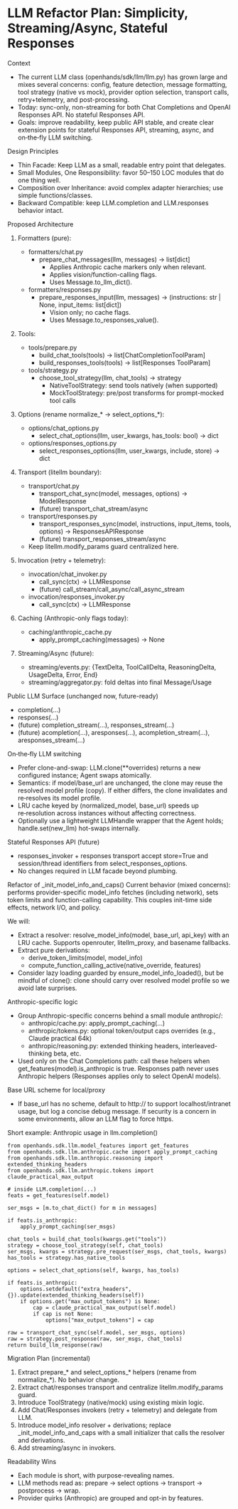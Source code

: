 # LLM Refactor Plan: Simplicity, Streaming/Async, Stateful Responses

Context
- The current LLM class (openhands/sdk/llm/llm.py) has grown large and mixes several concerns: config, feature detection, message formatting, tool strategy (native vs mock), provider option selection, transport calls, retry+telemetry, and post-processing.
- Today: sync-only, non-streaming for both Chat Completions and OpenAI Responses API. No stateful Responses API.
- Goals: improve readability, keep public API stable, and create clear extension points for stateful Responses API, streaming, async, and on‑the‑fly LLM switching.

Design Principles
- Thin Facade: Keep LLM as a small, readable entry point that delegates.
- Small Modules, One Responsibility: favor 50–150 LOC modules that do one thing well.
- Composition over Inheritance: avoid complex adapter hierarchies; use simple functions/classes.
- Backward Compatible: keep LLM.completion and LLM.responses behavior intact.

Proposed Architecture
1) Formatters (pure):
   - formatters/chat.py
     - prepare_chat_messages(llm, messages) -> list[dict]
       - Applies Anthropic cache markers only when relevant.
       - Applies vision/function-calling flags.
       - Uses Message.to_llm_dict().
   - formatters/responses.py
     - prepare_responses_input(llm, messages) -> (instructions: str | None, input_items: list[dict])
       - Vision only; no cache flags.
       - Uses Message.to_responses_value().

2) Tools:
   - tools/prepare.py
     - build_chat_tools(tools) -> list[ChatCompletionToolParam]
     - build_responses_tools(tools) -> list[Responses ToolParam]
   - tools/strategy.py
     - choose_tool_strategy(llm, chat_tools) -> strategy
       - NativeToolStrategy: send tools natively (when supported)
       - MockToolStrategy: pre/post transforms for prompt-mocked tool calls

3) Options (rename normalize_* → select_options_*):
   - options/chat_options.py
     - select_chat_options(llm, user_kwargs, has_tools: bool) -> dict
   - options/responses_options.py
     - select_responses_options(llm, user_kwargs, include, store) -> dict

4) Transport (litellm boundary):
   - transport/chat.py
     - transport_chat_sync(model, messages, options) -> ModelResponse
     - (future) transport_chat_stream/async
   - transport/responses.py
     - transport_responses_sync(model, instructions, input_items, tools, options) -> ResponsesAPIResponse
     - (future) transport_responses_stream/async
   - Keep litellm.modify_params guard centralized here.

5) Invocation (retry + telemetry):
   - invocation/chat_invoker.py
     - call_sync(ctx) -> LLMResponse
     - (future) call_stream/call_async/call_async_stream
   - invocation/responses_invoker.py
     - call_sync(ctx) -> LLMResponse

6) Caching (Anthropic-only flags today):
   - caching/anthropic_cache.py
     - apply_prompt_caching(messages) -> None

7) Streaming/Async (future):
   - streaming/events.py: {TextDelta, ToolCallDelta, ReasoningDelta, UsageDelta, Error, End}
   - streaming/aggregator.py: fold deltas into final Message/Usage

Public LLM Surface (unchanged now, future-ready)
- completion(...)
- responses(...)
- (future) completion_stream(...), responses_stream(...)
- (future) acompletion(...), aresponses(...), acompletion_stream(...), aresponses_stream(...)

On‑the‑fly LLM switching
- Prefer clone-and-swap: LLM.clone(**overrides) returns a new configured instance; Agent swaps atomically.
- Semantics: if model/base_url are unchanged, the clone may reuse the resolved model profile (copy). If either differs, the clone invalidates and re‑resolves its model profile.
- LRU cache keyed by (normalized_model, base_url) speeds up re‑resolution across instances without affecting correctness.
- Optionally use a lightweight LLMHandle wrapper that the Agent holds; handle.set(new_llm) hot-swaps internally.

Stateful Responses API (future)
- responses_invoker + responses transport accept store=True and session/thread identifiers from select_responses_options.
- No changes required in LLM facade beyond plumbing.

Refactor of _init_model_info_and_caps()
Current behavior (mixed concerns): performs provider-specific model_info fetches (including network), sets token limits and function-calling capability. This couples init-time side effects, network I/O, and policy.

We will:
- Extract a resolver: resolve_model_info(model, base_url, api_key) with an LRU cache. Supports openrouter, litellm_proxy, and basename fallbacks.
- Extract pure derivations:
  - derive_token_limits(model, model_info)
  - compute_function_calling_active(native_override, features)
- Consider lazy loading guarded by ensure_model_info_loaded(), but be mindful of clone(): clone should carry over resolved model profile so we avoid late surprises.

Anthropic-specific logic
- Group Anthropic-specific concerns behind a small module anthropic/: 
  - anthropic/cache.py: apply_prompt_caching(...)
  - anthropic/tokens.py: optional token/output caps overrides (e.g., Claude practical 64k)
  - anthropic/reasoning.py: extended thinking headers, interleaved-thinking beta, etc.
- Used only on the Chat Completions path: call these helpers when get_features(model).is_anthropic is true. Responses path never uses Anthropic helpers (Responses applies only to select OpenAI models).

Base URL scheme for local/proxy
- If base_url has no scheme, default to http:// to support localhost/intranet usage, but log a concise debug message. If security is a concern in some environments, allow an LLM flag to force https.

Short example: Anthropic usage in llm.completion()

```
from openhands.sdk.llm.model_features import get_features
from openhands.sdk.llm.anthropic.cache import apply_prompt_caching
from openhands.sdk.llm.anthropic.reasoning import extended_thinking_headers
from openhands.sdk.llm.anthropic.tokens import claude_practical_max_output

# inside LLM.completion(...)
feats = get_features(self.model)

ser_msgs = [m.to_chat_dict() for m in messages]

if feats.is_anthropic:
    apply_prompt_caching(ser_msgs)

chat_tools = build_chat_tools(kwargs.get("tools"))
strategy = choose_tool_strategy(self, chat_tools)
ser_msgs, kwargs = strategy.pre_request(ser_msgs, chat_tools, kwargs)
has_tools = strategy.has_native_tools

options = select_chat_options(self, kwargs, has_tools)

if feats.is_anthropic:
    options.setdefault("extra_headers", {}).update(extended_thinking_headers(self))
    if options.get("max_output_tokens") is None:
        cap = claude_practical_max_output(self.model)
        if cap is not None:
            options["max_output_tokens"] = cap

raw = transport_chat_sync(self.model, ser_msgs, options)
raw = strategy.post_response(raw, ser_msgs, chat_tools)
return build_llm_response(raw)
```

Migration Plan (incremental)
1) Extract prepare_* and select_options_* helpers (rename from normalize_*). No behavior change.
2) Extract chat/responses transport and centralize litellm.modify_params guard.
3) Introduce ToolStrategy (native/mock) using existing mixin logic.
4) Add Chat/Responses invokers (retry + telemetry) and delegate from LLM.
5) Introduce model_info resolver + derivations; replace _init_model_info_and_caps with a small initializer that calls the resolver and derivations.
6) Add streaming/async in invokers.

Readability Wins
- Each module is short, with purpose-revealing names.
- LLM methods read as: prepare → select options → transport → postprocess → wrap.
- Provider quirks (Anthropic) are grouped and opt-in by features.
